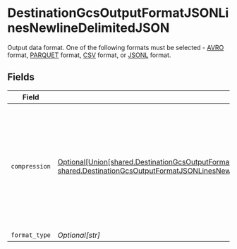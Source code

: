 # DestinationGcsOutputFormatJSONLinesNewlineDelimitedJSON

Output data format. One of the following formats must be selected - <a href="https://cloud.google.com/bigquery/docs/loading-data-cloud-storage-avro#advantages_of_avro">AVRO</a> format, <a href="https://cloud.google.com/bigquery/docs/loading-data-cloud-storage-parquet#parquet_schemas">PARQUET</a> format, <a href="https://cloud.google.com/bigquery/docs/loading-data-cloud-storage-csv#loading_csv_data_into_a_table">CSV</a> format, or <a href="https://cloud.google.com/bigquery/docs/loading-data-cloud-storage-json#loading_json_data_into_a_new_table">JSONL</a> format.


## Fields

| Field                                                                                                                                                                                                                                                                                   | Type                                                                                                                                                                                                                                                                                    | Required                                                                                                                                                                                                                                                                                | Description                                                                                                                                                                                                                                                                             |
| --------------------------------------------------------------------------------------------------------------------------------------------------------------------------------------------------------------------------------------------------------------------------------------- | --------------------------------------------------------------------------------------------------------------------------------------------------------------------------------------------------------------------------------------------------------------------------------------- | --------------------------------------------------------------------------------------------------------------------------------------------------------------------------------------------------------------------------------------------------------------------------------------- | --------------------------------------------------------------------------------------------------------------------------------------------------------------------------------------------------------------------------------------------------------------------------------------- |
| `compression`                                                                                                                                                                                                                                                                           | [Optional[Union[shared.DestinationGcsOutputFormatJSONLinesNewlineDelimitedJSONCompressionNoCompression, shared.DestinationGcsOutputFormatJSONLinesNewlineDelimitedJSONCompressionGZIP]]](undefined/models/shared/destinationgcsoutputformatjsonlinesnewlinedelimitedjsoncompression.md) | :heavy_minus_sign:                                                                                                                                                                                                                                                                      | Whether the output files should be compressed. If compression is selected, the output filename will have an extra extension (GZIP: ".jsonl.gz").                                                                                                                                        |
| `format_type`                                                                                                                                                                                                                                                                           | *Optional[str]*                                                                                                                                                                                                                                                                         | :heavy_minus_sign:                                                                                                                                                                                                                                                                      | N/A                                                                                                                                                                                                                                                                                     |